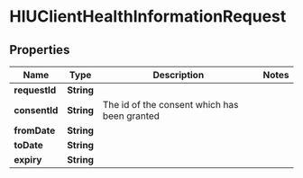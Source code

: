 

# HIUClientHealthInformationRequest


## Properties

| Name | Type | Description | Notes |
|------------ | ------------- | ------------- | -------------|
|**requestId** | **String** |  |  |
|**consentId** | **String** | The id of the consent which has been granted |  |
|**fromDate** | **String** |  |  |
|**toDate** | **String** |  |  |
|**expiry** | **String** |  |  |




